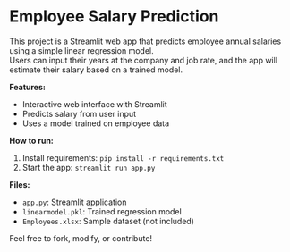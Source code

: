 # Employee Salary Prediction

This project is a Streamlit web app that predicts employee annual salaries using a simple linear regression model.  
Users can input their years at the company and job rate, and the app will estimate their salary based on a trained model.

**Features:**
- Interactive web interface with Streamlit
- Predicts salary from user input
- Uses a model trained on employee data

**How to run:**
1. Install requirements: `pip install -r requirements.txt`
2. Start the app: `streamlit run app.py`

**Files:**
- `app.py`: Streamlit application
- `linearmodel.pkl`: Trained regression model
- `Employees.xlsx`: Sample dataset (not included)

Feel free to fork, modify, or contribute!
